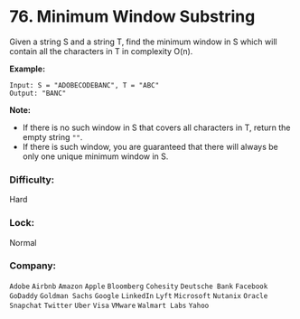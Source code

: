 # 76. Minimum Window Substring

Given a string S and a string T, find the minimum window in S which will contain all the characters in T in complexity O(n).
 
**Example:**

```
Input: S = "ADOBECODEBANC", T = "ABC"
Output: "BANC"
```
 
**Note:**
 
- If there is no such window in S that covers all characters in T, return the empty string `""`.
- If there is such window, you are guaranteed that there will always be only one unique minimum window in S.

### Difficulty:
Hard 

### Lock:
Normal 

### Company:
`Adobe` `Airbnb` `Amazon` `Apple` `Bloomberg` `Cohesity` `Deutsche Bank` `Facebook` `GoDaddy` `Goldman Sachs` `Google` `LinkedIn` `Lyft` `Microsoft` `Nutanix` `Oracle` `Snapchat` `Twitter` `Uber` `Visa` `VMware` `Walmart Labs` `Yahoo`
